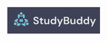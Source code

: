 <div aling="center">
  
<img src="https://github.com/fufic123/projects-preview/blob/main/social-media-app/logo.PNG" />

</div>

